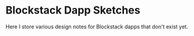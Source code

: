 # Blockstack Dapp Sketches

Here I store various design notes for Blockstack dapps that don't exist yet.
